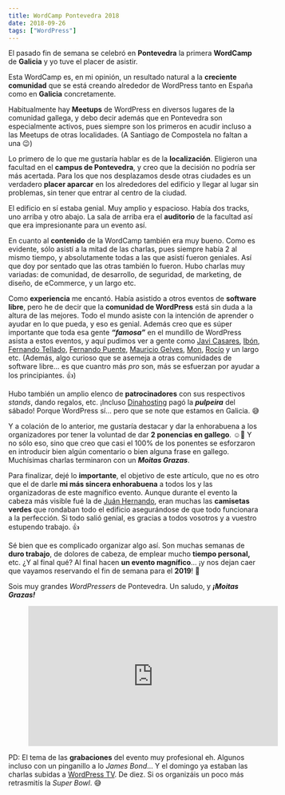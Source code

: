 ```yaml
---
title: WordCamp Pontevedra 2018
date: 2018-09-26
tags: ["WordPress"]
---
```


El pasado fin de semana se celebró en **Pontevedra** la primera **WordCamp** de **Galicia** y yo tuve el placer de asistir.

Esta WordCamp es, en mi opinión, un resultado natural a la **creciente comunidad** que se está creando alrededor de WordPress tanto en España como en **Galicia** concretamente.

Habitualmente hay **Meetups** de WordPress en diversos lugares de la comunidad gallega, y debo decir además que en Pontevedra son especialmente activos, pues siempre son los primeros en acudir incluso a las Meetups de otras localidades. (A Santiago de Compostela no faltan a una 😉)

Lo primero de lo que me gustaría hablar es de la **localización**. Eligieron una facultad en el **campus de Pontevedra**, y creo que la decisión no podría ser más acertada. Para los que nos desplazamos desde otras ciudades es un verdadero **placer aparcar** en los alrededores del edificio y llegar al lugar sin problemas, sin tener que entrar al centro de la ciudad.

El edificio en sí estaba genial. Muy amplio y espacioso. Había dos tracks, uno arriba y otro abajo. La sala de arriba era el **auditorio** de la facultad así que era impresionante para un evento así.

En cuanto al **contenido** de la WordCamp también era muy bueno. Como es evidente, sólo asistí a la mitad de las charlas, pues siempre había 2 al mismo tiempo, y absolutamente todas a las que asistí fueron geniales. Así que doy por sentado que las otras también lo fueron. Hubo charlas muy variadas: de comunidad, de desarrollo, de seguridad, de marketing, de diseño, de eCommerce, y un largo etc.

Como **experiencia** me encantó. Había asistido a otros eventos de **software libre**, pero he de decir que la **comunidad de WordPress** está sin duda a la altura de las mejores. Todo el mundo asiste con la intención de aprender o ayudar en lo que pueda, y eso es genial. Además creo que es súper importante que toda esa gente **_“famosa”_** en el mundillo de WordPress asista a estos eventos, y aquí pudimos ver a gente como [Javi Casares](https://twitter.com/JavierCasares), [Ibón](https://twitter.com/ibonazkoitia), [Fernando Tellado](https://twitter.com/fernandot), [Fernando Puente](https://twitter.com/fpuenteonline), [Mauricio Gelves](https://twitter.com/maugelves), [Mon](https://twitter.com/monchomad), [Rocío](https://twitter.com/rociovaldi) y un largo etc. (Además, algo curioso que se asemeja a otras comunidades de software libre… es que cuantro más _pro_ son, más se esfuerzan por ayudar a los principiantes. 👍)

Hubo también un amplio elenco de **patrocinadores** con sus respectivos _stands_, dando regalos, etc. ¡Incluso [Dinahosting](https://dinahosting.com) pagó la **_pulpeira_** del sábado! Porque WordPress sí… pero que se note que estamos en Galicia. 😅

Y a colación de lo anterior, me gustaría destacar y dar la enhorabuena a los organizadores por tener la voluntad de dar **2 ponencias en gallego**. ☺️👏 Y no sólo eso, sino que creo que casi el 100% de los ponentes se esforzaron en introducir bien algún comentario o bien alguna frase en gallego. Muchísimas charlas terminaron con un **_Moitas Grazas_**.

Para finalizar, dejé lo **importante**, el objetivo de este artículo, que no es otro que el de darle **mi más sincera enhorabuena** a todos los y las organizadoras de este magnífico evento. Aunque durante el evento la cabeza más visible fué la de [Juán Hernando](https://twitter.com/ciudadanoB), eran muchas las **camisetas verdes** que rondaban todo el edificio asegurándose de que todo funcionara a la perfección. Si todo salió genial, es gracias a todos vosotros y a vuestro estupendo trabajo. 👍

Sé bien que es complicado organizar algo así. Son muchas semanas de **duro trabajo**, de dolores de cabeza, de emplear mucho **tiempo personal,** etc. ¿Y al final qué? Al final hacen **un evento magnífico**… ¡y nos dejan caer que vayamos reservando el fin de semana para el **2019**! 👏

Sois muy grandes _WordPressers_ de Pontevedra. Un saludo, y **_¡Moitas Grazas!_**

<figure class="wp-block-embed-youtube aligncenter wp-block-embed is-type-video is-provider-youtube wp-has-aspect-ratio wp-embed-aspect-16-9">

<div class="wp-block-embed__wrapper"><iframe width="500" height="281" src="https://www.youtube.com/embed/Wc6hMTasjtU?feature=oembed" frameborder="0" allow="autoplay; encrypted-media" allowfullscreen=""></iframe></div>

</figure>

PD: El tema de las **grabaciones** del evento muy profesional eh. Algunos incluso con un pinganillo a lo _James Bond_… Y el domingo ya estaban las charlas subidas a [WordPress TV](https://wordpress.tv/event/wordcamp-pontevedra-2018/). De diez. Si os organizáis un poco más retrasmitís la _Super Bowl_. 😅
